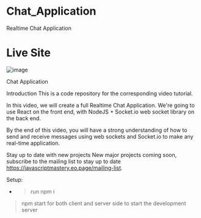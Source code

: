 # Chat_Application
Realtime Chat Application
# Live Site
![image](https://user-images.githubusercontent.com/87085608/124792771-f2ebd000-df6a-11eb-9b65-16440fb391f0.png)

Chat Application

Introduction
This is a code repository for the corresponding video tutorial.

In this video, we will create a full Realtime Chat Application. We're going to use React on the front end, with NodeJS + Socket.io web socket library on the back end.

By the end of this video, you will have a strong understanding of how to send and receive messages using web sockets and Socket.io to make any real-time application.

Stay up to date with new projects
New major projects coming soon, subscribe to the mailing list to stay up to date https://javascriptmastery.eo.page/mailing-list.

Setup:

* > run npm i 
> npm start for both client and server side to start the development server
